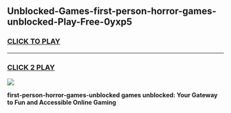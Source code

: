 
## Unblocked-Games-first-person-horror-games-unblocked-Play-Free-0yxp5
<h3>
<a href="https://premium76.site?title=first-person-horror-games-unblocked&ref=15A">CLICK TO PLAY</a></h3>
<hr>

<h3>
<a href="https://premium76.site?title=first-person-horror-games-unblocked&ref=15A">CLICK 2 PLAY</a>
  
</h3>

<a href="https://premium76.site?title=first-person-horror-games-unblocked&ref=15A"><img src="https://clearcache.store/games.png"></a>


**first-person-horror-games-unblocked games unblocked: Your Gateway to Fun and Accessible Online Gaming**
